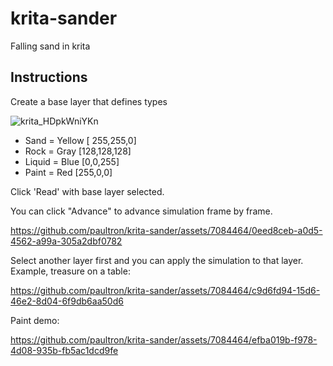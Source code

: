 # krita-sander
 Falling sand in krita

## Instructions

Create a base layer that defines types

![krita_HDpkWniYKn](https://github.com/paultron/krita-sander/assets/7084464/e29dfddb-c504-45c3-9519-71f9c752fe95)

- Sand = Yellow [ 255,255,0]
- Rock = Gray [128,128,128]
- Liquid = Blue [0,0,255]
- Paint = Red [255,0,0]

Click 'Read' with base layer selected.

You can click "Advance" to advance simulation frame by frame.

https://github.com/paultron/krita-sander/assets/7084464/0eed8ceb-a0d5-4562-a99a-305a2dbf0782

Select another layer first and you can apply the simulation to that layer.
Example, treasure on a table:

https://github.com/paultron/krita-sander/assets/7084464/c9d6fd94-15d6-46e2-8d04-6f9db6aa50d6

Paint demo:

https://github.com/paultron/krita-sander/assets/7084464/efba019b-f978-4d08-935b-fb5ac1dcd9fe

